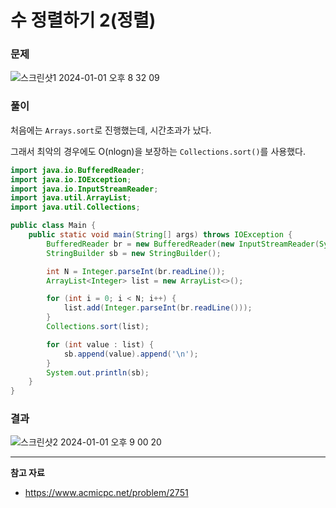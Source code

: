 # 수 정렬하기 2(정렬)

### 문제

![스크린샷1 2024-01-01 오후 8 32 09](https://github.com/codingTest-study-group/coding-study/assets/112863029/c93d4904-0436-4174-9f49-1971f21ceeb8)

### 풀이

처음에는 `Arrays.sort`로 진행했는데, 시간초과가 났다.

그래서 최악의 경우에도 O(nlogn)을 보장하는 `Collections.sort()`를 사용했다.

```java
import java.io.BufferedReader;
import java.io.IOException;
import java.io.InputStreamReader;
import java.util.ArrayList;
import java.util.Collections;

public class Main {
    public static void main(String[] args) throws IOException {
        BufferedReader br = new BufferedReader(new InputStreamReader(System.in));
        StringBuilder sb = new StringBuilder();

        int N = Integer.parseInt(br.readLine());
        ArrayList<Integer> list = new ArrayList<>();

        for (int i = 0; i < N; i++) {
            list.add(Integer.parseInt(br.readLine()));
        }
        Collections.sort(list);

        for (int value : list) {
            sb.append(value).append('\n');
        }
        System.out.println(sb);
    }
}
```

### 결과

![스크린샷2 2024-01-01 오후 9 00 20](https://github.com/codingTest-study-group/coding-study/assets/112863029/43d70bbc-1844-4b10-ad92-84fa5c7ea86e)

---

**참고 자료**

- <https://www.acmicpc.net/problem/2751>
